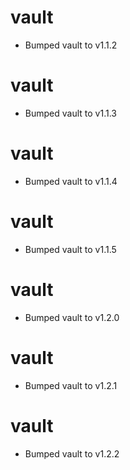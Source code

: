 
# vault

- Bumped vault to v1.1.2

# vault

- Bumped vault to v1.1.3

# vault

- Bumped vault to v1.1.4

# vault

- Bumped vault to v1.1.5

# vault

- Bumped vault to v1.2.0

# vault

- Bumped vault to v1.2.1

# vault

- Bumped vault to v1.2.2
